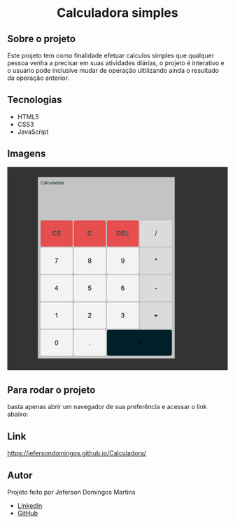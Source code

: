 # <h1 align="center">  Calculadora simples </h1>

## <b>Sobre o projeto</b> </br>
Este projeto tem como finalidade efetuar calculos simples que qualquer pessoa venha a precisar em suas atividades diárias,
o projeto é interativo e o usuario pode inclusive mudar de operação ultilizando ainda o resultado da operação anterior.

## Tecnologias

- HTML5</br>
- CSS3</br>
- JavaScript

## Imagens

![/Foto Calc.png"](https://github.com/JefersonDomingos/Calculadora/blob/master/assets/foto%20calc.png)

## Para rodar o projeto

basta apenas abrir um navegador de sua preferência e acessar o link abaixo:

## Link
https://jefersondomingos.github.io/Calculadora/

## Autor
Projeto feito por Jeferson Domingos Martins

- [LinkedIn](https://www.linkedin.com/in/jefersondomingos)</br>
- [GitHub](https://github.com/JefersonDomingos)
